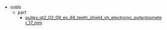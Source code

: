 * oobb
  * part
    * [pulley_gt2_02_09_ex_48_teeth_shield_sh_electronic_potentiometer_17_mm](oobb/part/pulley_gt2_02_09_ex_48_teeth_shield_sh_electronic_potentiometer_17_mm)
